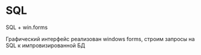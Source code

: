 # SQL
SQL + win.forms


Графический интерфейс реализован windows forms, строим запросы на SQL к импровизированной БД
